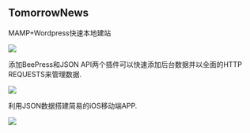 ## TomorrowNews

MAMP+Wordpress快速本地建站

![](https://ws1.sinaimg.cn/large/006tNc79ly1fj7hoe6vy9j30z40qijw1.jpg)

添加BeePress和JSON API两个插件可以快速添加后台数据并以全面的HTTP REQUESTS来管理数据.


![](https://ws2.sinaimg.cn/large/006tNc79ly1fj9nbu8t3hj310m0y07b7.jpg)

利用JSON数据搭建简易的iOS移动端APP.


![](https://ws3.sinaimg.cn/large/006tNc79ly1fj7ho5li7rj30hg0uewjv.jpg)


